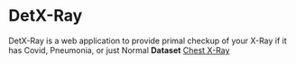 # DetX-Ray
DetX-Ray is a web application to provide primal checkup of your X-Ray if it has Covid, Pneumonia, or just Normal
**Dataset**
[Chest X-Ray](https://www.kaggle.com/datasets/tawsifurrahman/covid19-radiography-database)
